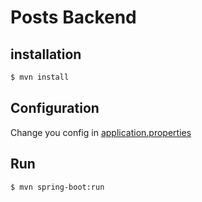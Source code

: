 # Posts Backend

## installation

```bash
$ mvn install
```

## Configuration

Change you config in [application.properties](./src/main/resources/application.properties)

## Run

```bash
$ mvn spring-boot:run
```